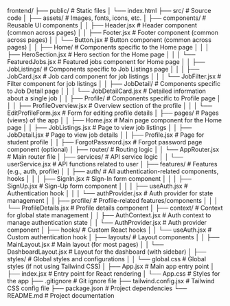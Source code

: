 frontend/
├── public/                          # Static files
│   └── index.html
├── src/                             # Source code
│   ├── assets/                      # Images, fonts, icons, etc.
│   ├── components/                  # Reusable UI components
│   │   ├── Header.jsx                # Header component (common across pages)
│   │   ├── Footer.jsx                # Footer component (common across pages)
│   │   └── Button.jsx                # Button component (common across pages)
│   │   ├── Home/                    # Components specific to the Home page
│   │   │   ├── HeroSection.jsx      # Hero section for the Home page
│   │   │   └── FeaturedJobs.jsx     # Featured jobs component for Home page
│   │   ├── JobListings/             # Components specific to Job Listings page
│   │   │   ├── JobCard.jsx          # Job card component for job listings
│   │   │   └── JobFilter.jsx        # Filter component for job listings
│   │   ├── JobDetail/               # Components specific to Job Detail page
│   │   │   └── JobDetailCard.jsx    # Detailed information about a single job
│   │   ├── Profile/                 # Components specific to Profile page
│   │   │   ├── ProfileOverview.jsx  # Overview section of the profile
│   │   │   └── EditProfileForm.jsx  # Form for editing profile details
│   ├── pages/                       # Pages (views) of the app
│   │   ├── Home.jsx                  # Main page component for the Home page
│   │   ├── JobListings.jsx           # Page to view job listings
│   │   ├── JobDetail.jsx             # Page to view job details
│   │   ├── Profile.jsx               # Page for student profile
│   │   ├── ForgotPassword.jsx        # Forgot password page component (optional)
│   ├── router/                      # Routing logic
│   │   └── AppRouter.jsx             # Main router file
│   ├── services/                    # API service logic
│   │   └── userService.jsx           # API functions related to user
│   ├── features/                    # Features (e.g., auth, profile)
│   │   ├── auth/                    # All authentication-related components, hooks
│   │   │   ├── SignIn.jsx            # Sign-In form component
│   │   │   ├── SignUp.jsx            # Sign-Up form component
│   │   │   ├── useAuth.jsx           # Authentication hook
│   │   │   └── authProvider.jsx      # Auth provider for state management
│   │   ├── profile/                 # Profile-related features/components
│   │   │   └── ProfileDetails.jsx    # Profile details component
│   ├── context/                     # Context for global state management
│   │   ├── AuthContext.jsx           # Auth context to manage authentication state
│   │   └── AuthProvider.jsx          # Auth provider component
│   ├── hooks/                       # Custom React hooks
│   │   └── useAuth.jsx               # Custom authentication hook
│   ├── layouts/                     # Layout components
│   │   ├── MainLayout.jsx            # Main layout (for most pages)
│   │   └── DashboardLayout.jsx       # Layout for the dashboard (with sidebar)
│   ├── styles/                      # Global styles and configurations
│   │   └── global.css               # Global styles (if not using Tailwind CSS)
│   ├── App.jsx                       # Main app entry point
│   ├── index.jsx                     # Entry point for React rendering
│   └── App.css                      # Styles for the app
├── .gitignore                       # Git ignore file
├── tailwind.config.jsx               # Tailwind CSS config file
├── package.json                     # Project dependencies
└── README.md                        # Project documentation
